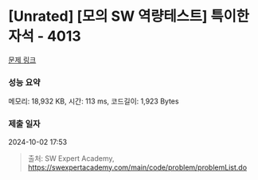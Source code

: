 # [Unrated] [모의 SW 역량테스트] 특이한 자석 - 4013 

[문제 링크](https://swexpertacademy.com/main/code/problem/problemDetail.do?contestProbId=AWIeV9sKkcoDFAVH) 

### 성능 요약

메모리: 18,932 KB, 시간: 113 ms, 코드길이: 1,923 Bytes

### 제출 일자

2024-10-02 17:53



> 출처: SW Expert Academy, https://swexpertacademy.com/main/code/problem/problemList.do